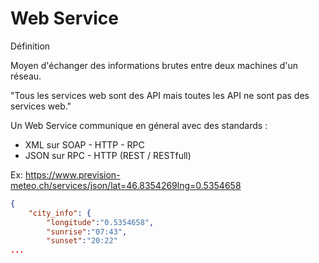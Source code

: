 # Web Service
Définition

Moyen d'échanger des informations brutes entre deux machines d'un réseau.

"Tous les services web sont des API mais toutes les API ne sont pas des services web."

Un Web Service communique en géneral avec des standards : 
- XML sur SOAP - HTTP - RPC
- JSON sur RPC - HTTP (REST / RESTfull)

Ex: https://www.prevision-meteo.ch/services/json/lat=46.8354269lng=0.5354658

```json
{
    "city_info": {
        "longitude":"0.5354658",
        "sunrise":"07:43",
        "sunset":"20:22"
...
```